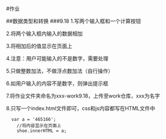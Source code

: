 #作业

##数据类型和转换
###9.18
1.写两个输入框和一个计算按钮

2.将两个输入框内输入的数据相加

3.将相加后的值显示在页面上

4.注意：用户可能输入的不是数字，需要处理

5.只做整数加法，不做浮点数加法（自行操作）

6.如用户输入的内容不是数字，则弹出提示框

7.将作业文件夹命名为xxx-work9.18，上传至work仓库，xxx为名字

8.只写一个index.html文件即可，css和js内容都写在HTML文件中

      var a = '465166';
        //将内容显示在页面上
        shoe.innerHTML = a;
